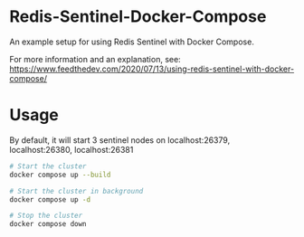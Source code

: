 # Redis-Sentinel-Docker-Compose

An example setup for using Redis Sentinel with Docker Compose.

For more information and an explanation, see: https://www.feedthedev.com/2020/07/13/using-redis-sentinel-with-docker-compose/

# Usage
By default, it will start 3 sentinel nodes on localhost:26379, localhost:26380, localhost:26381
```bash
# Start the cluster
docker compose up --build

# Start the cluster in background
docker compose up -d

# Stop the cluster
docker compose down
```

